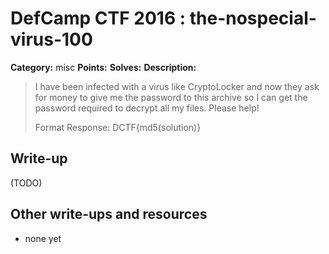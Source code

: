 # DefCamp CTF 2016 : the-nospecial-virus-100

**Category:** misc
**Points:** 
**Solves:** 
**Description:**

> I have been infected with a virus like CryptoLocker and now they ask for money to give me the password to this archive so I can get the password required to decrypt all my files. Please help! 
> 
> 
> Format Response: DCTF{md5(solution)} 

## Write-up

(TODO)

## Other write-ups and resources

* none yet

